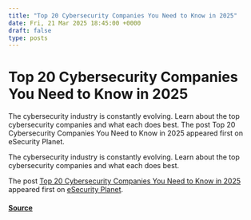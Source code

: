```yaml
---
title: "Top 20 Cybersecurity Companies You Need to Know in 2025"
date: Fri, 21 Mar 2025 18:45:00 +0000
draft: false
type: posts
---
```

# Top 20 Cybersecurity Companies You Need to Know in 2025





The cybersecurity industry is constantly evolving. Learn about the top cybersecurity companies and what each does best. The post Top 20 Cybersecurity Companies You Need to Know in 2025 appeared first on eSecurity Planet. 

The cybersecurity industry is constantly evolving. Learn about the top cybersecurity companies and what each does best.

The post [Top 20 Cybersecurity Companies You Need to Know in 2025](https://www.esecurityplanet.com/cybersecurity/top-cybersecurity-companies/) appeared first on [eSecurity Planet](https://www.esecurityplanet.com).

#### [Source](https://www.esecurityplanet.com/cybersecurity/top-cybersecurity-companies/)

